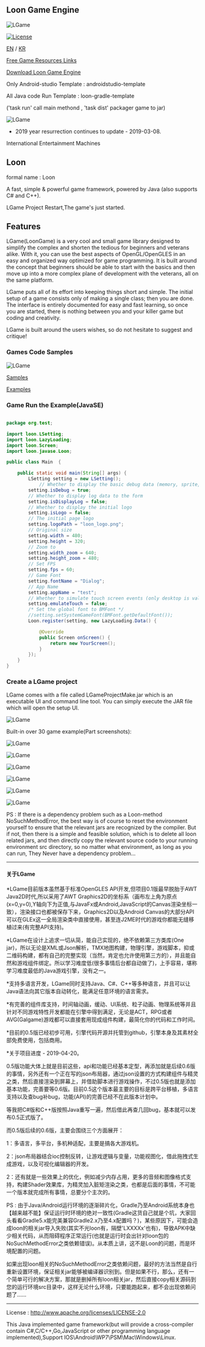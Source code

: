 ## Loon Game Engine

![LGame](https://raw.github.com/cping/LGame/master/engine_logo.png "engine_logo")

[![License](https://img.shields.io/badge/license-Apache%202-blue.svg)](https://www.apache.org/licenses/LICENSE-2.0)

[EN](README.md) / [KR](README.kr.md)

[Free Game Resources Links](https://github.com/cping/LGame/blob/master/dev-res/README.md "Game Resources of Free")

[Download Loon Game Engine](https://github.com/cping/LGame/releases/tag/LGame-0.5-Beta-fix1 "Loon Game Engine")

Only Android-studio Template : androidstudio-template

All Java code Run Template : loon-gradle-template

('task run' call main methond , 'task dist' packager game to jar)

![LGame](https://raw.github.com/cping/LGame/master/gradle_test.png "gradle_test")

* 2019 year resurrection continues to update - 2019-03-08.

International Entertainment Machines

## Loon
formal name : Loon

A fast, simple & powerful game framework, powered by Java (also supports C# and C++).

LGame Project Restart,The game's just started.

## Features
LGame(LoonGame) is a very cool and small game library designed to simplify the complex and shorten the tedious for beginners and veterans alike. With it, you can use the best aspects of OpenGL/OpenGLES in an easy and organized way optimized for game programming. It is built around the concept that beginners should be able to start with the basics and then move up into a more complex plane of development with the veterans, all on the same platform.

LGame puts all of its effort into keeping things short and simple. The initial setup of a game consists only of making a single class; then you are done. The interface is entirely documented for easy and fast learning, so once you are started, there is nothing between you and your killer game but coding and creativity.

LGame is built around the users wishes, so do not hesitate to suggest and critique!

### Games Code Samples

![LGame](https://raw.github.com/cping/LGame/master/sample.png "samples")

[Samples](https://github.com/cping/LGame/tree/master/Java/samples "Game Sample")

[Examples](https://github.com/cping/LGame/tree/master/Java/Examples "Game Example")

### Game Run the Example(JavaSE)
```java

package org.test;

import loon.LSetting;
import loon.LazyLoading;
import loon.Screen;
import loon.javase.Loon;

public class Main  {

	public static void main(String[] args) {
		LSetting setting = new LSetting();
	        // Whether to display the basic debug data (memory, sprite, desktop components, etc.)
		setting.isDebug = true;
		// Whether to display log data to the form
		setting.isDisplayLog = false;
		// Whether to display the initial logo
		setting.isLogo = false;
		// The initial page logo
		setting.logoPath = "loon_logo.png";
		// Original size
		setting.width = 480;
		setting.height = 320;
		// Zoom to
		setting.width_zoom = 640;
		setting.height_zoom = 480;
		// Set FPS
		setting.fps = 60;
		// Game Font
		setting.fontName = "Dialog";
		// App Name
		setting.appName = "test";
		// Whether to simulate touch screen events (only desktop is valid)
		setting.emulateTouch = false;
		/* Set the global font to BMFont */
		//setting.setSystemGameFont(BMFont.getDefaultFont());
		Loon.register(setting, new LazyLoading.Data() {

			@Override
			public Screen onScreen() {
				return new YourScreen();
			}
		});
	}
}
```
### Create a LGame project

LGame comes with a file called LGameProjectMake.jar which is an executable UI and command line tool. You can simply execute the JAR file which will open the setup UI.


![LGame](https://raw.github.com/cping/LGame/master/install.png "install")

Built-in over 30 game example(Part screenshots):

![LGame](https://raw.github.com/cping/LGame/master/e0x.png "0")

![LGame](https://raw.github.com/cping/LGame/master/e1x.png "1")

![LGame](https://raw.github.com/cping/LGame/master/e2x.png "2")

![LGame](https://raw.github.com/cping/LGame/master/e3x.png "3")

![LGame](https://raw.github.com/cping/LGame/master/e4x.png "4")

![LGame](https://raw.github.com/cping/LGame/master/live2dsupport.png "live2d_support")

PS : If there is a dependency problem such as a Loon-method NoSuchMethodError, the best way is of course to reset the environment yourself to ensure that the relevant jars are recognized by the compiler. But if not, then there is a simple and feasible solution, which is to delete all loon related jars, and then directly copy the relevant source code to your running environment src directory, so no matter what environment, as long as you can run, They Never have a dependency problem...
_________

#### 关于LGame

*LGame目前版本虽然基于标准OpenGLES API开发,但项目0.1版最早脱胎于AWT Java2D时代,所以采用了AWT Graphics2D的坐标系（画布左上角为原点(x=0,y=0),Y轴向下为正值,与JavaFx或Android,JavaScript的Canvas渲染坐标一致），渲染接口也都被保存下来，Graphics2D以及Android Canvas的大部分API可以在GLEx这一全局渲染类中直接使用，甚至连J2ME时代的游戏你都能无缝移植过来(有完整API支持)。

*LGame在设计上追求一切从简，能自己实现的，绝不依赖第三方类库(One jar)，所以无论是XML或Json解析，TMX地图构建，物理引擎，游戏脚本，抑或二维码构建，都有自己的完整实现（当然，肯定也允许使用第三方的），并且能自然和游戏组件绑定。所以学习难度低(很多事情后台都自动做了)，上手容易，堪称学习难度最低的Java游戏引擎，没有之一。

*支持多语言开发，LGame同时支持Java、C#、C++等多种语言，并且可以让Java语法向其它版本自动转化，能满足任意环境的语言需求。

*有完善的组件库支持，时间轴动画，缓动、UI系统、粒子动画、物理系统等并且针对不同游戏特性开发都能在引擎中得到满足，无论是ACT，RPG或者AVG(Galgame)游戏都可以直接套用现成组件构建，最简化你的代码和工作时间。

*目前的0.5版已经初步可用，引擎代码开源并托管到github，引擎本身及其素材全部免费使用，包括商用。

*关于项目进度 - 2019-04-20。

0.5版功能大体上就是目前这些，api和功能已经基本定型，再添加就是后续0.6版的事情，另外还有一个正在写的json布局器，通过json设置的方式构建组件与精灵之类，然后直接渲染到屏幕上，并借助脚本进行游戏操作，不过0.5版也就是添加基本功能，完善要等0.6版。目前0.5这个版本最主要的目标是跨平台移植，多语言支持以及查bug补bug，功能(API)的完善已经不在此版本计划中。

等我把C#版和C++版按照Java重写一遍，然后借此再查几回bug，基本就可以发布0.5正式版了。

而0.5版后续的0.6版，主要会围绕三个方面展开：

1：多语言，多平台，多机种适配，主要是搞各大游戏机。

2：json布局器结合ioc控制反转，让游戏逻辑与变量，功能视图化，借此拖拽式生成游戏，以及可视化编辑器的开发。

2：还有就是一些效果上的优化，例如减少内存占用，更多的音频和图像格式支持，构建Shader效果库，为精灵加入脏矩渲染之类，也都是后面的事情，不可能一个版本就完成所有事情，总要分个主次的。

PS : 由于Java/Android运行环境的逐渐碎片化，Gradle乃至Android系统本身也【越来越不能】保证运行时环境的绝对一致性(Gradle这货自己就是个坑，大家回头看看Gradle5.x能完美兼容Gradle2.x乃至4.x配置吗？)，某些原因下，可能会造成loon的相关jar导入失败(其实不光loon有，隔壁'LXXXXx'也有)，导致APK中缺少相关代码，从而阻碍程序正常运行(也就是运行时会出针对loon包的NoSuchMethodError之类依赖错误)。从本质上讲，这不是Loon的问题，而是环境配置的问题。

如果出现loon相关的NoSuchMethodError之类依赖问题，最好的方法当然是自行重新设置环境，保证相关jar能够被编译器识别到。但是如果不行，那么，还有一个简单可行的解决方案，那就是删掉所有loon相关jar，然后直接copy相关源码到您的运行环境src目录中，这样无论什么环境，只要能跑起来，都不会出现依赖问题了……
_________

License : http://www.apache.org/licenses/LICENSE-2.0

This Java implemented game framework(but will provide a cross-compiler contain C#,C/C++,Go,JavaScript or other programming language implemented),Support IOS\Android\WP7\PSM\Mac\Windows\Linux.